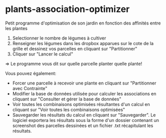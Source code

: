 # plants-association-optimizer
Petit programme d'optimisation de son jardin en fonction des affinités entre les plantes

1) Selectionner le nombre de légumes à cultiver
2) Renseigner les légumes dans les dropbox apparues sur le cote de la grille et dessinez vos parcelles en cliquant sur "Partitionner"
3) Cliquer sur "Lancer le calcul"

=> Le programme vous dit sur quelle parcelle planter quelle plante!

Vous pouvez également:
- Forcer une parcelle à recevoir une plante en cliquant sur "Partitionner avec Contrainte"
- Modifier la base de données utilisée pour calculer les associations en cliquant sur "Consulter et gérer la base de données"
- Voir toutes les combinaisons optimisées résultantes d'un calcul en cliquant sur "Voir toutes les combinaisons optimisées"
- Sauvegarder les résultats du calcul en cliquant sur "Sauvegarder". Le logiciel exportera les résultats sous la forme d'un dossier contenant un screenshot des parcelles dessinées et un fichier .txt récapitulant les résultats.
